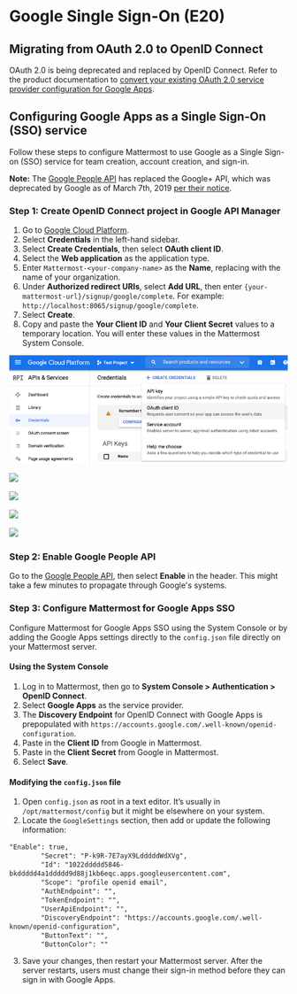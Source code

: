 Google Single Sign-On (E20)
===========================

## Migrating from OAuth 2.0 to OpenID Connect

OAuth 2.0 is being deprecated and replaced by OpenID Connect. Refer to the product documentation to [convert your existing OAuth 2.0 service provider configuration for Google Apps](https://docs.mattermost.com/deployment/converting-oauth-service-providers-to-openid-connect).

## Configuring Google Apps as a Single Sign-On (SSO) service

Follow these steps to configure Mattermost to use Google as a Single Sign-on (SSO) service for team creation, account creation, and sign-in.

**Note:** The [Google People API](https://developers.google.com/people) has replaced the Google+ API, which was deprecated by Google as of March 7th, 2019 [per their notice](https://developers.google.com/+/api-shutdown).

### Step 1: Create OpenID Connect project in Google API Manager

1. Go to [Google Cloud Platform](https://console.developers.google.com).
2. Select **Credentials** in the left-hand sidebar.
3. Select **Create Credentials**, then select **OAuth client ID**.
4. Select the **Web application** as the application type.
5. Enter ``Mattermost-<your-company-name>`` as the **Name**, replacing with the name of your organization.
6. Under **Authorized redirect URIs**, select **Add URL**, then enter ``{your-mattermost-url}/signup/google/complete``. For example: ``http://localhost:8065/signup/google/complete``.
7. Select **Create**.
8. Copy and paste the **Your Client ID** and **Your Client Secret** values to a temporary location. You will enter these values in the Mattermost System Console.

![](../../source/images/create-google-sso-credentials.png)

![](../source/images/select-google-sso-web-app.png)

![](../../../source/images/google-sso-web-app-name.png)

![](../../../source/images/google-sso-redirect-uri.png)

![](../../../source/images/google-sso-credentials.png)

### Step 2: Enable Google People API

Go to the [Google People API](https://console.developers.google.com/apis/api/plus/overview), then select **Enable** in the header. This might take a few minutes to propagate through Google's systems.

### Step 3: Configure Mattermost for Google Apps SSO

Configure Mattermost for Google Apps SSO using the System Console or by adding the Google Apps settings directly to the ``config.json`` file directly on your Mattermost server. 

#### Using the System Console

1. Log in to Mattermost, then go to **System Console > Authentication > OpenID Connect**.
2. Select **Google Apps** as the service provider.
3. The **Discovery Endpoint** for OpenID Connect with Google Apps is prepopulated with ``https://accounts.google.com/.well-known/openid-configuration``.
4. Paste in the **Client ID** from Google in Mattermost.
5. Paste in the **Client Secret** from Google in Mattermost.
6. Select **Save**.

#### Modifying the ``config.json`` file

1. Open ``config.json`` as root in a text editor. It’s usually in ``/opt/mattermost/config`` but it might be elsewhere on your system.
2. Locate the ``GoogleSettings`` section, then add or update the following information:

```
"Enable": true,
        "Secret": "P-k9R-7E7ayX9LdddddWdXVg",
        "Id": "1022ddddd5846-bkddddd4a1ddddd9d88j1kb6eqc.apps.googleusercontent.com",
        "Scope": "profile openid email",
        "AuthEndpoint": "",
        "TokenEndpoint": "",
        "UserApiEndpoint": "",
        "DiscoveryEndpoint": "https://accounts.google.com/.well-known/openid-configuration",
        "ButtonText": "",
        "ButtonColor": ""
```
3. Save your changes, then restart your Mattermost server. After the server restarts, users must change their sign-in method before they can sign in with Google Apps.
